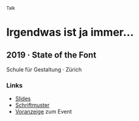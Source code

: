<small>Talk</small>

# Irgendwas ist ja immer…

## 2019 · State of the Font


Schule für Gestaltung · Zürich


### Links
* [Slides](https://signalwerk.github.io/talk.fonts2019/#1)
* [Schriftmuster](https://logrinto.github.io/IAD2017.schriftmuster/)
* [Voranzeige](https://web.archive.org/web/20190301105325/https://sfgz.ch/schule/agenda/2019/meine-fonts-die-habe-ich-alle-gekauft) zum Event
